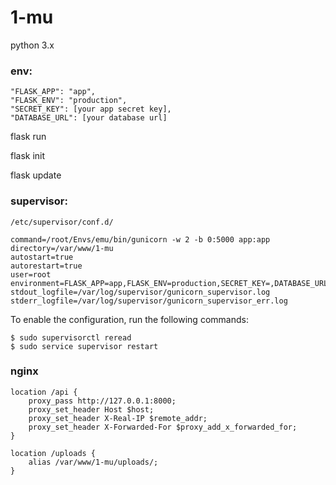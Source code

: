 # 1-mu
python 3.x

### env:
```
"FLASK_APP": "app",
"FLASK_ENV": "production",
"SECRET_KEY": [your app secret key],
"DATABASE_URL": [your database url]
```

flask run

flask init

flask update

### supervisor:
`/etc/supervisor/conf.d/`
```
command=/root/Envs/emu/bin/gunicorn -w 2 -b 0:5000 app:app
directory=/var/www/1-mu
autostart=true
autorestart=true
user=root
environment=FLASK_APP=app,FLASK_ENV=production,SECRET_KEY=,DATABASE_URL
stdout_logfile=/var/log/supervisor/gunicorn_supervisor.log
stderr_logfile=/var/log/supervisor/gunicorn_supervisor_err.log
```

To enable the configuration, run the following commands:
```
$ sudo supervisorctl reread
$ sudo service supervisor restart
```
### nginx
```
location /api {
    proxy_pass http://127.0.0.1:8000;
    proxy_set_header Host $host;
    proxy_set_header X-Real-IP $remote_addr;
    proxy_set_header X-Forwarded-For $proxy_add_x_forwarded_for;
}
  
location /uploads {
    alias /var/www/1-mu/uploads/;
}
```
